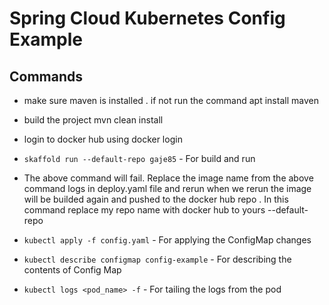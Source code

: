 # Spring Cloud Kubernetes Config Example


## Commands
- make sure maven is installed . if not run the command apt install maven
- build the project mvn clean install
- login to docker hub using docker login 
- `skaffold run --default-repo gaje85` - For build and run
- The above command will fail. Replace the image name from the above command logs in deploy.yaml file and rerun
   when we rerun the image will be builded again and pushed to the docker hub repo . In this command replace my repo name with docker hub to yours --default-repo <your docker repo name>

- `kubectl apply -f config.yaml` - For applying the ConfigMap changes
- `kubectl describe configmap config-example` - For describing the contents of Config Map
- `kubectl logs <pod_name> -f` - For tailing the logs from the pod
